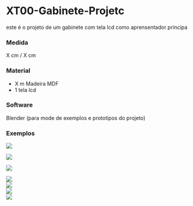 # XT00-Gabinete-Projetc
 este é o projeto de um gabinete com tela lcd como aprensentador principa


### Medida

X cm / X cm

### Material 

- X m Madeira MDF
- 1 tela lcd

### Software

Blender (para mode de exemplos e prototipos do projeto) 

### Exemplos

<img src="https://media.discordapp.net/attachments/825951876725866517/847302253571866674/print-algulo-3.jpg?width=664&height=498" > <br>

<img src="https://media.discordapp.net/attachments/825951876725866517/847302255656173599/print-algulo-1.jpg?width=664&height=498" > <br>

<img src="https://media.discordapp.net/attachments/825951876725866517/847302257645060097/print-algulo-2.jpg?width=664&height=498" > <br>

<img src="https://media.discordapp.net/attachments/825951876725866517/847302254532100146/print-na-mesa.jpg?width=664&height=498" > 
<br>

<img src="https://media.discordapp.net/attachments/825951876725866517/847449226652680242/unknown.png?width=664&height=498" > 
<br>

<img src="https://media.discordapp.net/attachments/825951876725866517/847534682039648315/unknown.png?width=664&height=498" > 
<br>

<img src="https://media.discordapp.net/attachments/825951876725866517/847534780488744991/unknown.png?width=664&height=498" > 
<br>
